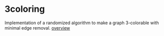 # 3coloring

Implementation of a randomized algorithm to make a graph 3-colorable with minimal edge removal.
[overview](./3coloring.pdf)
